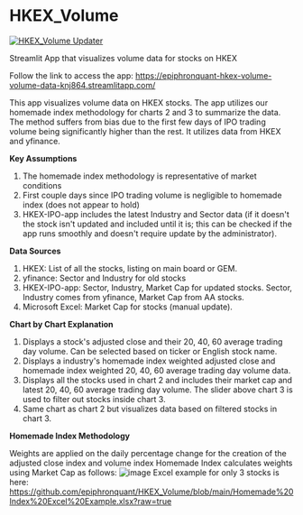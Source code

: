 # HKEX_Volume
[![HKEX_Volume Updater](https://github.com/epiphronquant/HKEX_Volume/actions/workflows/main.yml/badge.svg)](https://github.com/epiphronquant/HKEX_Volume/actions/workflows/main.yml)

Streamlit App that visualizes volume data for stocks on HKEX

Follow the link to access the app: https://epiphronquant-hkex-volume-volume-data-knj864.streamlitapp.com/

This app visualizes volume data on HKEX stocks. The app utilizes our homemade index methodology for charts 2 and 3 to summarize the data. The method suffers from bias due to the first few days of IPO trading volume being significantly higher than the rest. It utilizes data from HKEX and yfinance.

**Key Assumptions**
1. The homemade index methodology is representative of market conditions
2. First couple days since IPO trading volume is negligible to homemade index (does not appear to hold)
3. HKEX-IPO-app includes the latest Industry and Sector data (if it doesn't the stock isn't updated and included until it is; this can be checked if the app runs smoothly and doesn't require update by the administrator).

**Data Sources**
1. HKEX: List of all the stocks, listing on main board or GEM. 
2. yfinance: Sector and Industry for old stocks
3. HKEX-IPO-app: Sector, Industry, Market Cap for updated stocks. Sector, Industry comes from yfinance, Market Cap from AA stocks.
4. Microsoft Excel: Market Cap for stocks (manual update).

**Chart by Chart Explanation**
1. Displays a stock's adjusted close and their 20, 40, 60 average trading day volume. Can be selected based on ticker or English stock name.
2. Displays a industry's homemade index weighted adjusted close and homemade index weighted 20, 40, 60 average trading day volume data. 
3. Displays all the stocks used in chart 2 and includes their market cap and latest 20, 40, 60 average trading day volume. The slider above chart 3 is used to filter out stocks inside chart 3. 
4. Same chart as chart 2 but visualizes data based on filtered stocks in chart 3.

**Homemade Index Methodology**

Weights are applied on the daily percentage change for the creation of the adjusted close index and volume index
Homemade Index calculates weights using Market Cap as follows:
![image](https://user-images.githubusercontent.com/91112822/180348879-d96a6752-4049-40e5-bb3d-55d0c9f5d05b.png)
Excel example for only 3 stocks is here: https://github.com/epiphronquant/HKEX_Volume/blob/main/Homemade%20Index%20Excel%20Example.xlsx?raw=true
